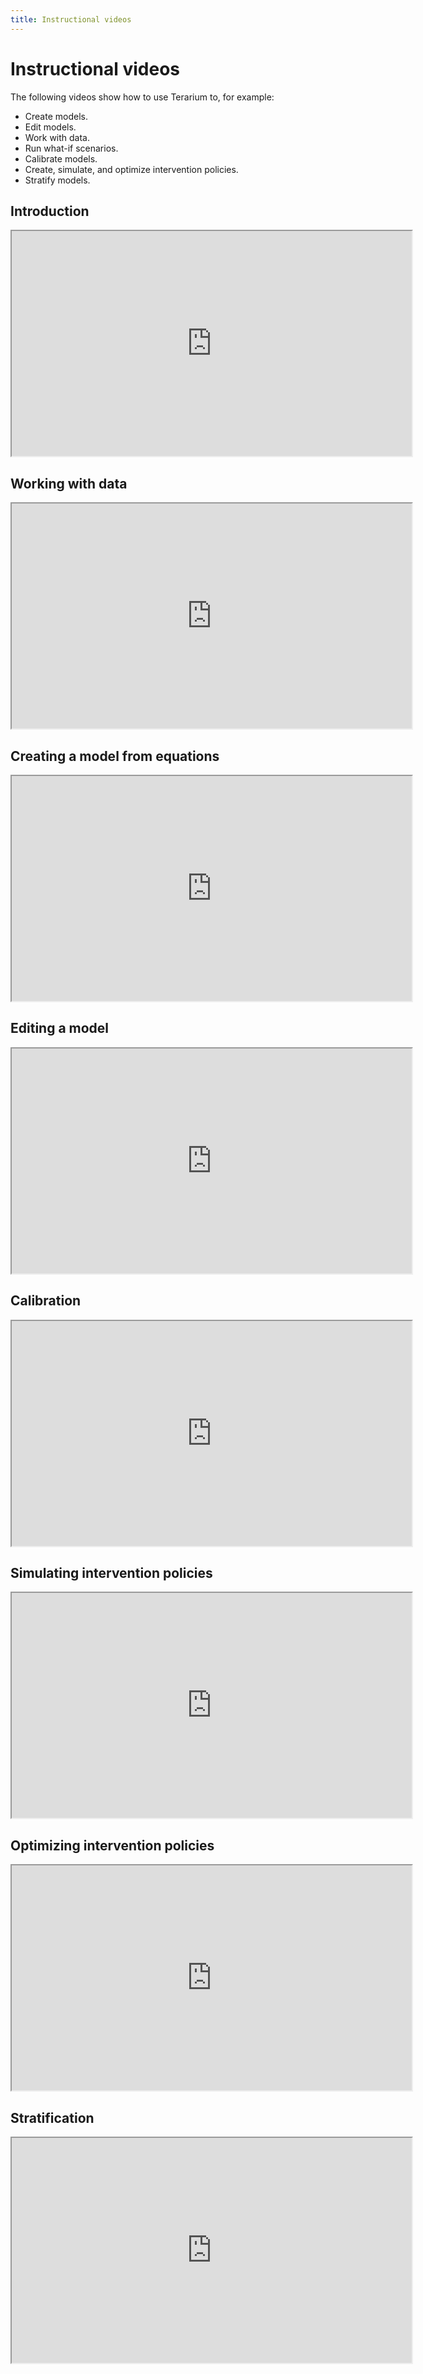```yaml
---
title: Instructional videos
---
```


# Instructional videos

The following videos show how to use Terarium to, for example:

- Create models.
- Edit models.
- Work with data.
- Run what-if scenarios.
- Calibrate models.
- Create, simulate, and optimize intervention policies.
- Stratify models.

## Introduction

<iframe class="video" src="https://drive.google.com/file/d/1DrbkI_6b8MBjJtUrz3SPVopUK7F4T_c9/preview" width="640" height="360"></iframe>

## Working with data

<iframe class="video" src="https://drive.google.com/file/d/12uk_RpRaVlMygP2B8qHZ1LOv_CEK53Zv/preview" width="640" height="360"></iframe>

## Creating a model from equations

<iframe class="video" src="https://drive.google.com/file/d/15y1c4esX-xjnLfAmP2igzkifzSpWuIm8/preview" width="640" height="360"></iframe>

## Editing a model

<iframe class="video" src="https://drive.google.com/file/d/1k2T9cpCCPpGdgnhMx_DRrE1jpdoruM1o/preview" width="640" height="360"></iframe>

## Calibration

<iframe class="video" src="https://drive.google.com/file/d/1by_OGfVBbx2ExmdAMR8lKYFym000-B1x/preview" width="640" height="360"></iframe>

## Simulating intervention policies

<iframe class="video" src="https://drive.google.com/file/d/169Nkc2h6ArjYkhsm0D-Se7JENrzzfI7Q/preview" width="640" height="360"></iframe>

## Optimizing intervention policies

<iframe class="video" src="https://drive.google.com/file/d/1FlovnXRv9NUIRSuW1J7Xc3Ci53pwpydv/preview" width="640" height="360"></iframe>

## Stratification

<iframe class="video" src="https://drive.google.com/file/d/1S8_4vD5ZSEv--WGPiOlFEfJMD9bZ4ZHt/preview" width="640" height="360"></iframe>